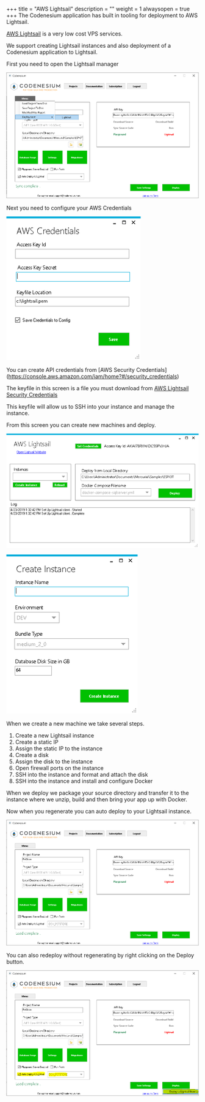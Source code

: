 ﻿+++
title = "AWS Lightsail"
description = ""
weight = 1
alwaysopen = true
+++
The Codenesium application has built in tooling for deployment to AWS Lightsail.

[AWS Lightsail](https://aws.amazon.com/lightsail) is a very low cost VPS services. 

We support creating Lightsail instances and also deployment of a Codenesium application to Lightsail.


First you need to open the Lightsail manager

![alt text](images/lightsail-open-manager.png "")

Next you need to configure your AWS Credentials

![alt text](images/lightsail-set-credentials.png "")

You can create API credentials from [AWS Security Credentials] (https://console.aws.amazon.com/iam/home?#/security_credentials)

The keyfile in this screen is a file you must download from [AWS Lightsail Security Credentials](https://lightsail.aws.amazon.com/ls/webapp/account/keys)

This keyfile will allow us to SSH into your instance and manage the instance.
 

From this screen you can create new machines and deploy.

![alt text](images/lightsail-management.png "")

![alt text](images/lightsail-create-instance.png "")


When we create a new machine we take several steps.

1. Create a new Lightsail instance
2. Create a static IP
3. Assign the static IP to the instance
4. Create a disk
5. Assign the disk to the instance
6. Open firewall ports on the instance
7. SSH into the instance and format and attach the disk
8. SSH into the instance and install and configure Docker

When we deploy we package your source directory and transfer it to the instance where we unzip, build and then bring your app up with Docker.


Now when you regenerate you can auto deploy to your Lightsail instance.

![alt text](images/lightsail-project-screen.png "")

You can also redeploy without regenerating by right clicking on the Deploy button. 

![alt text](images/lightsial-project-deploy.png "")
